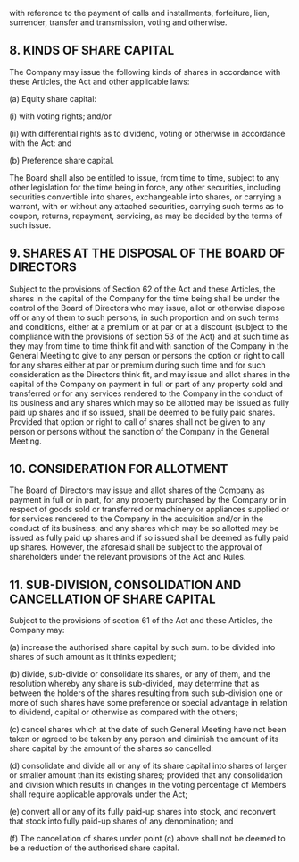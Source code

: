with reference to the payment of calls and installments, forfeiture, lien, surrender, transfer and transmission, voting and otherwise.

## 8. KINDS OF SHARE CAPITAL

The Company may issue the following kinds of shares in accordance with these Articles, the Act and other applicable laws:

(a) Equity share capital:

(i) with voting rights; and/or

(ii) with differential rights as to dividend, voting or otherwise in accordance with the Act: and

(b) Preference share capital.

The Board shall also be entitled to issue, from time to time, subject to any other legislation for the time being in force, any other securities, including securities convertible into shares, exchangeable into shares, or carrying a warrant, with or without any attached securities, carrying such terms as to coupon, returns, repayment, servicing, as may be decided by the terms of such issue.

## 9. SHARES AT THE DISPOSAL OF THE BOARD OF DIRECTORS

Subject to the provisions of Section 62 of the Act and these Articles, the shares in the capital of the Company for the time being shall be under the control of the Board of Directors who may issue, allot or otherwise dispose off or any of them to such persons, in such proportion and on such terms and conditions, either at a premium or at par or at a discount (subject to the compliance with the provisions of section 53 of the Act) and at such time as they may from time to time think fit and with sanction of the Company in the General Meeting to give to any person or persons the option or right to call for any shares either at par or premium during such time and for such consideration as the Directors think fit, and may issue and allot shares in the capital of the Company on payment in full or part of any property sold and transferred or for any services rendered to the Company in the conduct of its business and any shares which may so be allotted may be issued as fully paid up shares and if so issued, shall be deemed to be fully paid shares. Provided that option or right to call of shares shall not be given to any person or persons without the sanction of the Company in the General Meeting.

## 10. CONSIDERATION FOR ALLOTMENT

The Board of Directors may issue and allot shares of the Company as payment in full or in part, for any property purchased by the Company or in respect of goods sold or transferred or machinery or appliances supplied or for services rendered to the Company in the acquisition and/or in the conduct of its business; and any shares which may be so allotted may be issued as fully paid up shares and if so issued shall be deemed as fully paid up shares. However, the aforesaid shall be subject to the approval of shareholders under the relevant provisions of the Act and Rules.

## 11. SUB-DIVISION, CONSOLIDATION AND CANCELLATION OF SHARE CAPITAL

Subject to the provisions of section 61 of the Act and these Articles, the Company may:

(a) increase the authorised share capital by such sum. to be divided into shares of such amount as it thinks expedient;

(b) divide, sub-divide or consolidate its shares, or any of them, and the resolution whereby any share is sub-divided, may determine that as between the holders of the shares resulting from such sub-division one or more of such shares have some preference or special advantage in relation to dividend, capital or otherwise as compared with the others;

(c) cancel shares which at the date of such General Meeting have not been taken or agreed to be taken by any person and diminish the amount of its share capital by the amount of the shares so cancelled:

(d) consolidate and divide all or any of its share capital into shares of larger or smaller amount than its existing shares; provided that any consolidation and division which results in changes in the voting percentage of Members shall require applicable approvals under the Act;

(e) convert all or any of its fully paid-up shares into stock, and reconvert that stock into fully paid-up shares of any denomination; and

(f) The cancellation of shares under point (c) above shall not be deemed to be a reduction of the authorised share capital.